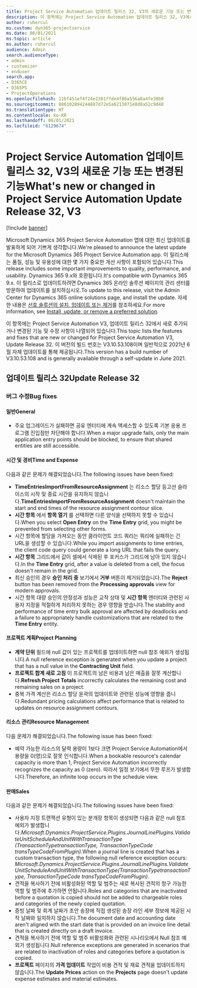 ```yaml
---
title: Project Service Automation 업데이트 릴리스 32, V3의 새로운 기능 또는 변경된 기능
description: 이 항목에는 Project Service Automation 업데이트 릴리스 32, V3에서 사용할 수 있는 기능 및 수정 사항이 나열되어 있습니다.
author: ruhercul
ms.custom: dyn365-projectservice
ms.date: 06/01/2021
ms.topic: article
ms.author: ruhercul
audience: Admin
search.audienceType:
- admin
- customizer
- enduser
search.app:
- D365CE
- D365PS
- ProjectOperations
ms.openlocfilehash: 11bf451ef4f24e2301ffde4f86a556a8a4fe30b0
ms.sourcegitcommit: 886102894244887d72e5a6213071e8d8a52c9d48
ms.translationtype: HT
ms.contentlocale: ko-KR
ms.lasthandoff: 06/01/2021
ms.locfileid: "6129674"
---
```

# <a name="whats-new-or-changed-in-project-service-automation-update-release-32-v3"></a><span data-ttu-id="cfd88-103">Project Service Automation 업데이트 릴리스 32, V3의 새로운 기능 또는 변경된 기능</span><span class="sxs-lookup"><span data-stu-id="cfd88-103">What's new or changed in Project Service Automation Update Release 32, V3</span></span>

[!include [banner](../includes/psa-now-project-operations.md)]

<span data-ttu-id="cfd88-104">Microsoft Dynamics 365 Project Service Automation 앱에 대한 최신 업데이트를 발표하게 되어 기쁘게 생각합니다.</span><span class="sxs-lookup"><span data-stu-id="cfd88-104">We're pleased to announce the latest update for the Microsoft Dynamics 365 Project Service Automation app.</span></span> <span data-ttu-id="cfd88-105">이 릴리스에는 품질, 성능 및 유용성에 대한 몇 가지 중요한 개선 사항이 포함되어 있습니다.</span><span class="sxs-lookup"><span data-stu-id="cfd88-105">This release includes some important improvements to quality, performance, and usability.</span></span> <span data-ttu-id="cfd88-106">Dynamics 365 9.x와 호환됩니다.</span><span class="sxs-lookup"><span data-stu-id="cfd88-106">It's compatible with Dynamics 365 9.x.</span></span> <span data-ttu-id="cfd88-107">이 릴리스로 업데이트하려면 Dynamics 365 온라인 솔루션 페이지의 관리 센터를 방문하여 업데이트를 설치하십시오.</span><span class="sxs-lookup"><span data-stu-id="cfd88-107">To update to this release, visit the Admin Center for Dynamics 365 online solutions page, and install the update.</span></span> <span data-ttu-id="cfd88-108">자세한 내용은 [선호 솔루션의 설치, 업데이트 또는 제거](/power-platform/admin/install-remove-preferred-solution)를 참조하세요.</span><span class="sxs-lookup"><span data-stu-id="cfd88-108">For more information, see [Install, update, or remove a preferred solution](/power-platform/admin/install-remove-preferred-solution).</span></span>

<span data-ttu-id="cfd88-109">이 항목에는 Project Service Automation V3, 업데이트 릴리스 32에서 새로 추가되거나 변경된 기능 및 수정 사항이 나열되어 있습니다.</span><span class="sxs-lookup"><span data-stu-id="cfd88-109">This topic lists the features and fixes that are new or changed for Project Service Automation V3, Update Release 32.</span></span> <span data-ttu-id="cfd88-110">이 버전의 빌드 번호는 V3.10.53.108이며 일반적으로 2021년 6월 자체 업데이트를 통해 제공됩니다.</span><span class="sxs-lookup"><span data-stu-id="cfd88-110">This version has a build number of V3.10.53.108 and is generally available through a self-update in June 2021.</span></span>

## <a name="update-release-32"></a><span data-ttu-id="cfd88-111">업데이트 릴리스 32</span><span class="sxs-lookup"><span data-stu-id="cfd88-111">Update Release 32</span></span>

### <a name="bug-fixes"></a><span data-ttu-id="cfd88-112">버그 수정</span><span class="sxs-lookup"><span data-stu-id="cfd88-112">Bug fixes</span></span>

#### <a name="general"></a><span data-ttu-id="cfd88-113">일반</span><span class="sxs-lookup"><span data-stu-id="cfd88-113">General</span></span>

- <span data-ttu-id="cfd88-114">주요 업그레이드가 실패하면 공유 엔터티에 계속 액세스할 수 있도록 기본 응용 프로그램 진입점만 차단해야 합니다.</span><span class="sxs-lookup"><span data-stu-id="cfd88-114">When a major upgrade fails, only the main application entry points should be blocked, to ensure that shared entities are still accessible.</span></span>

#### <a name="time-and-expense"></a><span data-ttu-id="cfd88-115">시간 및 경비</span><span class="sxs-lookup"><span data-stu-id="cfd88-115">Time and Expense</span></span>

<span data-ttu-id="cfd88-116">다음과 같은 문제가 해결되었습니다.</span><span class="sxs-lookup"><span data-stu-id="cfd88-116">The following issues have been fixed:</span></span>

- <span data-ttu-id="cfd88-117">**TimeEntriesImportFromResourceAssignment** 는 리소스 할당 등고선 슬라이스의 시작 및 종료 시간을 유지하지 않습니다.</span><span class="sxs-lookup"><span data-stu-id="cfd88-117">**TimeEntriesImportFromResourceAssignment** doesn't maintain the start and end times of the resource assignment contour slice.</span></span>
- <span data-ttu-id="cfd88-118">**시간 항목** 에서 **항목 열기** 를 선택하면 다른 양식을 선택하지 못할 수 있습니다.</span><span class="sxs-lookup"><span data-stu-id="cfd88-118">When you select **Open Entry** on the **Time Entry** grid, you might be prevented from selecting other forms.</span></span>
- <span data-ttu-id="cfd88-119">시간 항목에 할당을 가져오는 동안 클라이언트 코드 쿼리는 쿼리에 실패하는 긴 URL을 생성할 수 있습니다.</span><span class="sxs-lookup"><span data-stu-id="cfd88-119">While you import assignments to time entries, the client code query could generate a long URL that fails the query.</span></span>
- <span data-ttu-id="cfd88-120">**시간 항목** 그리드에서 값이 셀에서 삭제된 후 포커스가 그리드에 남아 있지 않습니다.</span><span class="sxs-lookup"><span data-stu-id="cfd88-120">In the **Time Entry** grid, after a value is deleted from a cell, the focus doesn't remain in the grid.</span></span>
- <span data-ttu-id="cfd88-121">최신 승인의 경우 **승인 처리 중** 보기에서 **거부** 버튼이 제거되었습니다.</span><span class="sxs-lookup"><span data-stu-id="cfd88-121">The **Reject** button has been removed from the **Processing approvals** view for modern approvals.</span></span>
- <span data-ttu-id="cfd88-122">시간 항목 대량 승인의 안정성과 성능은 교착 상태 및 **시간 항목** 엔터티와 관련된 사용자 지정을 적절하게 처리하지 못하는 경우 영향을 받습니다.</span><span class="sxs-lookup"><span data-stu-id="cfd88-122">The stability and performance of time entry bulk approval are affected by deadlocks and a failure to appropriately handle customizations that are related to the **Time Entry** entity.</span></span>

#### <a name="project-planning"></a><span data-ttu-id="cfd88-123">프로젝트 계획</span><span class="sxs-lookup"><span data-stu-id="cfd88-123">Project Planning</span></span>

- <span data-ttu-id="cfd88-124">**계약 단위** 필드에 null 값이 있는 프로젝트를 업데이트하면 null 참조 예외가 생성됩니다.</span><span class="sxs-lookup"><span data-stu-id="cfd88-124">A null reference exception is generated when you update a project that has a null value in the **Contracting Unit** field.</span></span>
- <span data-ttu-id="cfd88-125">**프로젝트 합계 새로 고침** 이 프로젝트의 남은 비용과 남은 매출을 잘못 계산합니다.</span><span class="sxs-lookup"><span data-stu-id="cfd88-125">**Refresh Project Totals** incorrectly calculates the remaining cost and remaining sales on a project.</span></span>
- <span data-ttu-id="cfd88-126">중복 가격 계산은 리소스 할당 윤곽의 업데이트와 관련된 성능에 영향을 줍니다.</span><span class="sxs-lookup"><span data-stu-id="cfd88-126">Redundant pricing calculations affect performance that is related to updates on resource assignment contours.</span></span>

#### <a name="resource-management"></a><span data-ttu-id="cfd88-127">리소스 관리</span><span class="sxs-lookup"><span data-stu-id="cfd88-127">Resource Management</span></span>

<span data-ttu-id="cfd88-128">다음 문제가 해결되었습니다.</span><span class="sxs-lookup"><span data-stu-id="cfd88-128">The following issue has been fixed:</span></span>

- <span data-ttu-id="cfd88-129">예약 가능한 리소스의 달력 용량이 1보다 크면 Project Service Automation에서 용량을 0(영)으로 잘못 인식합니다.</span><span class="sxs-lookup"><span data-stu-id="cfd88-129">When a bookable resource's calendar capacity is more than 1, Project Service Automation incorrectly recognizes the capacity as 0 (zero).</span></span> <span data-ttu-id="cfd88-130">따라서 일정 보기에서 무한 루프가 발생합니다.</span><span class="sxs-lookup"><span data-stu-id="cfd88-130">Therefore, an infinite loop occurs in the schedule view.</span></span>

#### <a name="sales"></a><span data-ttu-id="cfd88-131">판매</span><span class="sxs-lookup"><span data-stu-id="cfd88-131">Sales</span></span>

<span data-ttu-id="cfd88-132">다음과 같은 문제가 해결되었습니다.</span><span class="sxs-lookup"><span data-stu-id="cfd88-132">The following issues have been fixed:</span></span>

- <span data-ttu-id="cfd88-133">사용자 지정 트랜잭션 유형이 있는 분개장 항목이 생성되면 다음과 같은 null 참조 예외가 발생합니다.*Microsoft.Dynamics.ProjectService.Plugins.JournalLinePlugins.ValidateUnitScheduleAndUnitWithTransactionType (TransactionTypetransactionType, TransactionTypeCode transTypeCodeFromPlugin)*.</span><span class="sxs-lookup"><span data-stu-id="cfd88-133">When a journal line is created that has a custom transaction type, the following null reference exception occurs: *Microsoft.Dynamics.ProjectService.Plugins.JournalLinePlugins.ValidateUnitScheduleAndUnitWithTransactionType(TransactionTypetransactionType, TransactionTypeCode transTypeCodeFromPlugin)*.</span></span>
- <span data-ttu-id="cfd88-134">견적을 복사하기 전에 비활성화된 역할 및 범주는 새로 복사된 견적의 청구 가능한 역할 및 범주에 추가하면 안됩니다.</span><span class="sxs-lookup"><span data-stu-id="cfd88-134">Roles and categories that are inactivated before a quotation is copied should not be added to chargeable roles and categories of the newly copied quotation.</span></span>
- <span data-ttu-id="cfd88-135">증빙 날짜 및 회계 날짜가 초안 송장에 직접 생성된 송장 라인 세부 정보에 제공된 시작 날짜와 일치하지 않습니다.</span><span class="sxs-lookup"><span data-stu-id="cfd88-135">The document date and accounting date aren't aligned with the start date that is provided on an invoice line detail that is created directly on a draft invoice.</span></span>
- <span data-ttu-id="cfd88-136">견적을 복사하기 전에 역할 및 범주 비활성화와 관련된 시나리오에서 Null 참조 예외가 생성됩니다.</span><span class="sxs-lookup"><span data-stu-id="cfd88-136">Null reference exceptions are generated in scenarios that are related to inactivation of roles and categories before a quotation is copied.</span></span>
- <span data-ttu-id="cfd88-137">**프로젝트** 페이지의 **가격 업데이트** 작업이 비용 견적 및 재료 견적을 업데이트하지 않습니다.</span><span class="sxs-lookup"><span data-stu-id="cfd88-137">The **Update Prices** action on the **Projects** page doesn't update expense estimates and material estimates.</span></span>

